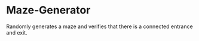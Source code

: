# Maze-Generator
Randomly generates a maze and verifies that there is a connected entrance and exit.
